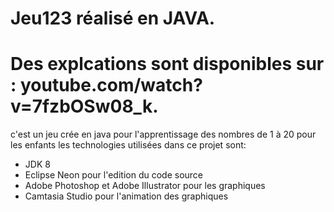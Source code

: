 # Jeu123 réalisé en JAVA.
# Des explcations sont disponibles sur : youtube.com/watch?v=7fzbOSw08_k.
c'est un jeu crée en java pour l'apprentissage des nombres de 1 à 20 pour les enfants
les technologies utilisées dans ce projet sont:
- JDK 8
- Eclipse Neon pour l'edition du code source
- Adobe Photoshop et Adobe Illustrator pour les graphiques
- Camtasia Studio pour l'animation des graphiques
